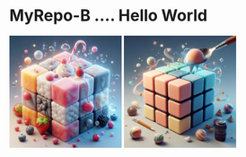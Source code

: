 ﻿# MyRepo-B .... Hello World


<img src="20240111_AIGC_Bing_魔術方塊_食物_S007-01.jpg" width="200"> <img src="20240111_AIGC_Bing_魔術方塊_食物_S007-03.jpg" width="200"> 




